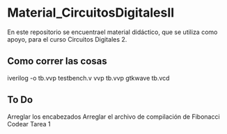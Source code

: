 # Material_CircuitosDigitalesII
En este repositorio se encuentrael material didáctico, que se utiliza como apoyo, para el curso Circuitos Digitales 2.

## Como correr las cosas
iverilog -o tb.vvp testbench.v
vvp tb.vvp
gtkwave tb.vcd

## To Do
Arreglar los encabezados
Arreglar el archivo de compilación de Fibonacci
Codear Tarea 1
